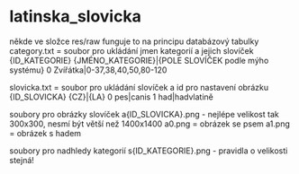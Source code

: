 # latinska_slovicka

někde ve složce res/raw
funguje to na principu databázový tabulky
category.txt = soubor pro ukládání jmen kategorií a jejich slovíček
{ID_KATEGORIE} {JMÉNO_KATEGORIE}|{POLE SLOVÍČEK podle mýho systému}
0 Zvířátka|0-37,38,40,50,80-120

slovicka.txt = soubor pro ukládání slovíček a id pro nastavení obrázku
{ID_SLOVICKA} {CZ}|{LA}
0 pes|canis
1 had|hadvlatině

soubory pro obrázky slovíček
a{ID_SLOVICKA}.png - nejlépe velikost tak 300x300, nesmí být větší než 1400x1400
a0.png = obrázek se psem
a1.png = obrázek s hadem

soubory pro nadhledy kategorií
s{ID_KATEGORIE}.png - pravidla o velikosti stejná!
